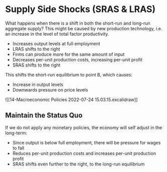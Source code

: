 # Supply Side Shocks (SRAS & LRAS)
What happens when there is a shift in both the short-run and long-run aggregate supply? This might be caused by new production technology, i.e. an increase in the level of total factor productivity.
* Increases output levels at full employment
* LRAS shifts to the right
* Firms can produce more for the same amount of input
* Decreases per-unit production costs, increasing per-unit profit
* SRAS shifts to the right

This shifts the short-run equilibrium to point B, which causes:
* Increase in output levels
* Downwards pressure on price levels

![[14-Macroeconomic Policies 2022-07-24 15.03.15.excalidraw]]

## Maintain the Status Quo
If we do not apply any monetary policies, the economy will self adjust in the long-term:
* Since output is below full employment, there will be pressure for wages to fall
* Reduces per-unit production costs and increases per-unit production profit
* SRAS shifts even further to the right, to the long-run equilibrium